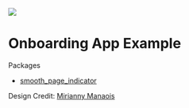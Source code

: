![](https://github.com/tustoz/onboarding/blob/master/onboarding.jpg)

# Onboarding App Example

Packages

- [smooth_page_indicator](https://pub.dev/packages/smooth_page_indicator)

Design Credit: [Mirianny Manaois](https://www.uplabs.com/posts/free-ui-kit-onboarding-screens)
